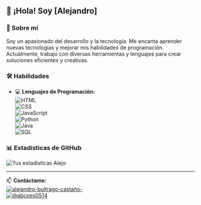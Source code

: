 ## 👋 ¡Hola! Soy [Alejandro]  

### 🚀 Sobre mí
Soy un apasionado del desarrollo y la tecnología. Me encanta aprender nuevas tecnologías y mejorar mis habilidades de programación. Actualmente, trabajo con diversas herramientas y lenguajes para crear soluciones eficientes y creativas.  

### 🛠️ Habilidades

- 💻 **Lenguajes de Programación:**  
  ![HTML](https://img.shields.io/badge/HTML5-E34F26?style=for-the-badge&logo=html5&logoColor=white)  
  ![CSS](https://img.shields.io/badge/CSS3-1572B6?style=for-the-badge&logo=css3&logoColor=white)  
  ![JavaScript](https://img.shields.io/badge/JavaScript-F7DF1E?style=for-the-badge&logo=javascript&logoColor=black)  
  ![Python](https://img.shields.io/badge/Python-3776AB?style=for-the-badge&logo=python&logoColor=white)  
  ![Java](https://img.shields.io/badge/Java-007396?style=for-the-badge&logo=java&logoColor=white)  
  ![SQL](https://img.shields.io/badge/SQL-4479A1?style=for-the-badge&logo=sqlite&logoColor=white)  

### 📊 Estadísticas de GitHub
![Tus estadísticas Alejo](https://github-readme-stats.vercel.app/api?username=TuUsuario&show_icons=true&theme=radical)  

---
📫 **Contáctame:**  
[![alejandro-buitrago-castaño-](https://img.shields.io/badge/LinkedIn-0A66C2?style=for-the-badge&logo=linkedin&logoColor=white)](https://linkedin.com/in/tuperfil)  
[![@abcpes0514](https://img.shields.io/badge/Twitter-1DA1F2?style=for-the-badge&logo=twitter&logoColor=white)](https://twitter.com/tuusuario)  
